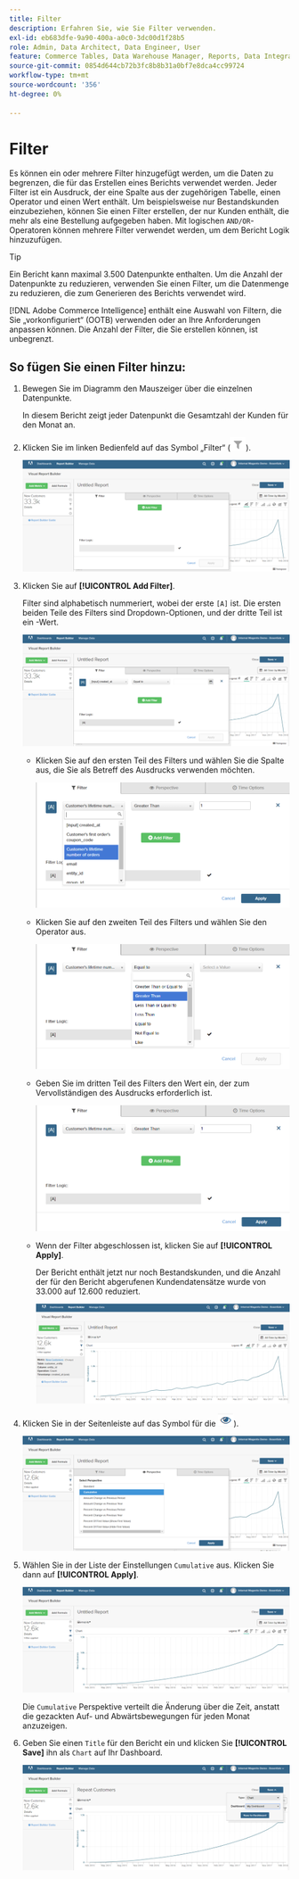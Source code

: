 ```yaml
---
title: Filter
description: Erfahren Sie, wie Sie Filter verwenden.
exl-id: eb683dfe-9a90-400a-a0c0-3dc00d1f28b5
role: Admin, Data Architect, Data Engineer, User
feature: Commerce Tables, Data Warehouse Manager, Reports, Data Integration
source-git-commit: 0854d644cb72b3fc8b8b31a0bf7e8dca4cc99724
workflow-type: tm+mt
source-wordcount: '356'
ht-degree: 0%

---
```


# Filter

Es können ein oder mehrere Filter hinzugefügt werden, um die Daten zu begrenzen, die für das Erstellen eines Berichts verwendet werden. Jeder Filter ist ein Ausdruck, der eine Spalte aus der zugehörigen Tabelle, einen Operator und einen Wert enthält. Um beispielsweise nur Bestandskunden einzubeziehen, können Sie einen Filter erstellen, der nur Kunden enthält, die mehr als eine Bestellung aufgegeben haben. Mit logischen `AND/OR`-Operatoren können mehrere Filter verwendet werden, um dem Bericht Logik hinzuzufügen.

>[!TIP]
>
>Ein Bericht kann maximal 3.500 Datenpunkte enthalten. Um die Anzahl der Datenpunkte zu reduzieren, verwenden Sie einen Filter, um die Datenmenge zu reduzieren, die zum Generieren des Berichts verwendet wird.

[!DNL Adobe Commerce Intelligence] enthält eine Auswahl von Filtern, die Sie „vorkonfiguriert“ (OOTB) verwenden oder an Ihre Anforderungen anpassen können. Die Anzahl der Filter, die Sie erstellen können, ist unbegrenzt.

## So fügen Sie einen Filter hinzu:

1. Bewegen Sie im Diagramm den Mauszeiger über die einzelnen Datenpunkte.

   In diesem Bericht zeigt jeder Datenpunkt die Gesamtzahl der Kunden für den Monat an.

1. Klicken Sie im linken Bedienfeld auf das Symbol „Filter“ (![](../../assets/magento-bi-btn-filter.png)).

   ![Filter hinzufügen](../../assets/magento-bi-report-builder-filter-add.png)

1. Klicken Sie auf **[!UICONTROL Add Filter]**.

   Filter sind alphabetisch nummeriert, wobei der erste `[A]` ist. Die ersten beiden Teile des Filters sind Dropdown-Optionen, und der dritte Teil ist ein -Wert.

   ![](../../assets/magento-bi-report-builder-filter-add-a.png)

   * Klicken Sie auf den ersten Teil des Filters und wählen Sie die Spalte aus, die Sie als Betreff des Ausdrucks verwenden möchten.

     ![Wählen Sie den ersten Teil des Filters](../../assets/magento-bi-report-builder-filter-part1.png)

   * Klicken Sie auf den zweiten Teil des Filters und wählen Sie den Operator aus.

     ![Operator auswählen](../../assets/magento-bi-report-builder-filter-part2.png)

   * Geben Sie im dritten Teil des Filters den Wert ein, der zum Vervollständigen des Ausdrucks erforderlich ist.

     ![Wert eingeben](../../assets/magento-bi-report-builder-filter-part3.png)

   * Wenn der Filter abgeschlossen ist, klicken Sie auf **[!UICONTROL Apply]**.

     Der Bericht enthält jetzt nur noch Bestandskunden, und die Anzahl der für den Bericht abgerufenen Kundendatensätze wurde von 33.000 auf 12.600 reduziert.

     ![Gefilterter Bericht](../../assets/magento-bi-report-builder-filter-report.png)<!--{: .zoom}-->

1. Klicken Sie in der Seitenleiste auf das Symbol für die ![ (](../../assets/magento-bi-btn-perspective.png)).

   ![Perspektive](../../assets/magento-bi-report-builder-filter-perspective.png)<!--{: .zoom}-->

1. Wählen Sie in der Liste der Einstellungen `Cumulative` aus. Klicken Sie dann auf **[!UICONTROL Apply]**.

   ![Kumulative Perspektive](../../assets/magento-bi-report-builder-filter-perspective-cumulative.png)

   Die `Cumulative` Perspektive verteilt die Änderung über die Zeit, anstatt die gezackten Auf- und Abwärtsbewegungen für jeden Monat anzuzeigen.

1. Geben Sie einen `Title` für den Bericht ein und klicken Sie **[!UICONTROL Save]** ihn als `Chart` auf Ihr Dashboard.

   ![Im Dashboard speichern](../../assets/magento-bi-report-builder-filter-perspective-cumulative-save.png)
